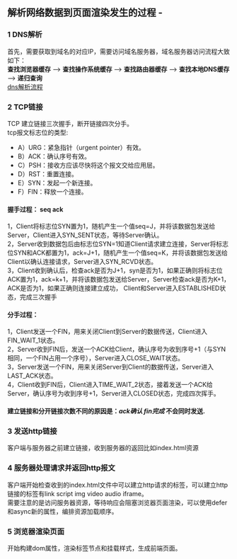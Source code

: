 ## 解析网络数据到页面渲染发生的过程 -
### 1 DNS解析
首先，需要获取到域名的对应IP，需要访问域名服务器，域名服务器访问流程大致如下： <br >
**查找浏览器缓存** ——> **查找操作系统缓存** ——> **查找路由器缓存** ——> **查找本地DNS缓存** ——> **递归查询** <br >
[dns解析流程]('./imgs/dns-parse.png')

### 2 TCP链接
TCP 建立链接三次握手，断开链接四次分手。<br >
tcp报文标志位的类型:
- A）URG：紧急指针（urgent pointer）有效。<br >
- B）ACK：确认序号有效。<br >
- C）PSH：接收方应该尽快将这个报文交给应用层。<br >
- D）RST：重置连接。<br >
- E）SYN：发起一个新连接。<br >
- F）FIN：释放一个连接。<br >

#### 握手过程： seq ack
1，Client将标志位SYN置为1，随机产生一个值seq=J，并将该数据包发送给Server，Client进入SYN_SENT状态，等待Server确认。<br >
2，Server收到数据包后由标志位SYN=1知道Client请求建立连接，Server将标志位SYN和ACK都置为1，ack=J+1，随机产生一个值seq=K，并将该数据包发送给Client以确认连接请求，Server进入SYN_RCVD状态。<br >
3，Client收到确认后，检查ack是否为J+1，syn是否为1，如果正确则将标志位ACK置为1，ack=k+1，并将该数据包发送给Server，Server检查ack是否为K+1，ACK是否为1，如果正确则连接建立成功，
Client和Server进入ESTABLISHED状态，完成三次握手<br >

#### 分手过程：
1，Client发送一个FIN，用来关闭Client到Server的数据传送，Client进入FIN_WAIT_1状态。<br >
2，Server收到FIN后，发送一个ACK给Client，确认序号为收到序号+1（与SYN相同，一个FIN占用一个序号），Server进入CLOSE_WAIT状态。 <br >
3，Server发送一个FIN，用来关闭Server到Client的数据传送，Server进入LAST_ACK状态。<br >
4，Client收到FIN后，Client进入TIME_WAIT_2状态，接着发送一个ACK给Server，确认序号为收到序号+1，Server进入CLOSED状态，完成四次挥手。

#### 建立链接和分开链接次数不同的原因是：*ack确认* *fin完成* 不会同时发送.

### 3 发送http链接
客户端与服务器之前建立链接，收到服务器的返回比如index.html资源

### 4 服务器处理请求并返回http报文
客户端开始检查收到的index.html文件中可以建立http请求的标签，可以建立http链接的标签有link script img video audio iframe。 <br >
需要注意的是访问服务器资源，等待响应会阻塞浏览器页面渲染，可以使用defer和async新的属性，编排资源加载顺序。<br >

### 5 浏览器渲染页面
开始构建dom属性，渲染标签节点和挂载样式，生成前端页面。<br >
